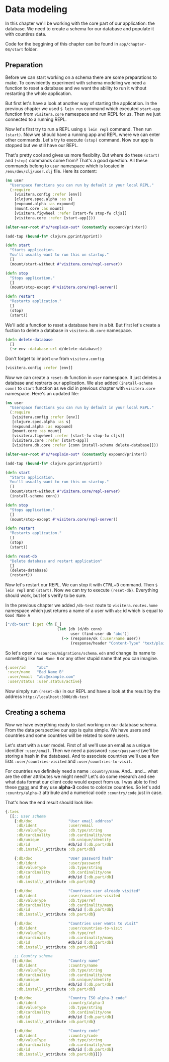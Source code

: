 # Data modeling

In this chapter we'll be working with the core part of our application: the database. We need to create a schema for our database and populate it with countires data. 

Code for the beggining of this chapter can be found in  `app/chapter-04/start` folder.

## Preparation

Before we can start working on a schema there are some preparations to make. To conviniently experiment with schema modeling we need a function to reset a database and we want the ability to run it without restarting the whole application. 

But first let's have a look at another way of starting the application. In the previous chapter we used `$ lein run` command which executed `start-app` function from `visitera.core` namespace and run REPL for us. Then we just connected to a running REPL.

Now let's first try to run a REPL using `$ lein repl` command. Then run `(start)`. Now we should have a running app and REPL where we can enter other commands. Let's try to execute `(stop)` command. Now our app is stopped but we still have our REPL. 

That's pretty cool and gives us more flexiblity. But where do these `(start)` and `(stop)` commands come from? That's a good question. All these commands belong to `user` namespace which is located in `/env/dev/clj/user.clj` file. Here its content:

```clojure
(ns user
  "Userspace functions you can run by default in your local REPL."
  (:require
    [visitera.config :refer [env]]
    [clojure.spec.alpha :as s]
    [expound.alpha :as expound]
    [mount.core :as mount]
    [visitera.figwheel :refer [start-fw stop-fw cljs]]
    [visitera.core :refer [start-app]]))

(alter-var-root #'s/*explain-out* (constantly expound/printer))

(add-tap (bound-fn* clojure.pprint/pprint))

(defn start 
  "Starts application.
  You'll usually want to run this on startup."
  []
  (mount/start-without #'visitera.core/repl-server))

(defn stop 
  "Stops application."
  []
  (mount/stop-except #'visitera.core/repl-server))

(defn restart 
  "Restarts application."
  []
  (stop)
  (start))
```
We'll add a function to reset a database here in a bit. But first let's create a fuction to delete a database in `visitera.db.core` namespace. 

```clojure
(defn delete-database
  []
  (-> env :database-url d/delete-database))
```
Don't forget to import `env` from `visitera.config`

```clojure
[visitera.config :refer [env]]
```

Now we can create a `reset-db` function in `user` namespace. It just deletes a database and restrarts our application. We also added `(install-schema conn)` to `start` function as we did in previous chapter with `visitera.core` namespace. Here's an updated file:

```clojure
(ns user
  "Userspace functions you can run by default in your local REPL."
  (:require
   [visitera.config :refer [env]]
   [clojure.spec.alpha :as s]
   [expound.alpha :as expound]
   [mount.core :as mount]
   [visitera.figwheel :refer [start-fw stop-fw cljs]]
   [visitera.core :refer [start-app]]
   [visitera.db.core :refer [conn install-schema delete-database]]))

(alter-var-root #'s/*explain-out* (constantly expound/printer))

(add-tap (bound-fn* clojure.pprint/pprint))

(defn start 
  "Starts application.
  You'll usually want to run this on startup."
  []
  (mount/start-without #'visitera.core/repl-server)
  (install-schema conn))

(defn stop 
  "Stops application."
  []
  (mount/stop-except #'visitera.core/repl-server))

(defn restart 
  "Restarts application."
  []
  (stop)
  (start))

(defn reset-db
  "Delete database and restart application"
  []
  (delete-database)
  (restart))
```

Now let's restart our REPL. We can stop it with <kbd>CTRL</kbd>+<kbd>D</kbd> command. Then `$ lein repl` and `(start)`. Now we can try to execute `(reset-db)`. Everything should work, but let's verify to be sure. 

In the previous chapter we added `/db-test` route to `visitera.routes.home` namespace which just returns a name of a user with `abc` id which is equal to `Good Name A`
 
```clojure
["/db-test" {:get (fn [_]
                       (let [db (d/db conn)
                             user (find-user db "abc")]
                         (-> (response/ok (:user/name user))
                             (response/header "Content-Type" "text/plain; charset=utf-8"))))}]
```

So let's open `/resources/migrations/schema.edn` and change its name to something like `Bad Name B` or any other stupid name that you can imagine.

```clojure
{:user/id     "abc"
 :user/name   "Bad Name B"
 :user/email  "abc@example.com"
 :user/status :user.status/active}
```
Now simply run `(reset-db)` in our REPL and have a look at the result by the address `http://localhost:3000/db-test`

## Creating a schema

Now we have everything ready to start working on our database schema. From the data perspective our app is quite simple. We have users and countries and some countries will be related to some users. 

Let's start with a user model. First of all we'll use an email as a unique identifier `:user/email`. Then we need a password `:user/password` (we'll be storing a hash in the database). And to associate countries we'll use a few lists `:user/countries-visited` and `:user/countries-to-visit`.

For countries we definitely need a name `:country/name`. And... and... what are the other attributes we might need? Let's do some research and see what data format our client code would expect from us. I was able to find these [maps][datamaps] and they use **alpha-3** codes to colorize countries. So let's add `:country/alpha-3` attribute and a numerical code `:country/code` just in case.

That's how the end result should look like:

```clojure
{:txes
  [[;; User schema
    {:db/doc                "User email address"
     :db/ident              :user/email
     :db/valueType          :db.type/string
     :db/cardinality        :db.cardinality/one
     :db/unique             :db.unique/identity
     :db/id                 #db/id [:db.part/db]
     :db.install/_attribute :db.part/db}

    {:db/doc                "User password hash"
     :db/ident              :user/password
     :db/valueType          :db.type/string
     :db/cardinality        :db.cardinality/one
     :db/id                 #db/id [:db.part/db]
     :db.install/_attribute :db.part/db}

    {:db/doc                "Countries user already visited"
     :db/ident              :user/countries-visited
     :db/valueType          :db.type/ref
     :db/cardinality        :db.cardinality/many
     :db/id                 #db/id [:db.part/db]
     :db.install/_attribute :db.part/db}

    {:db/doc                "Countries user wants to visit"
     :db/ident              :user/countries-to-visit
     :db/valueType          :db.type/ref
     :db/cardinality        :db.cardinality/many
     :db/id                 #db/id [:db.part/db]
     :db.install/_attribute :db.part/db}]

    ;; Country schema
   [{:db/doc                "Country name"
     :db/ident              :country/name
     :db/valueType          :db.type/string
     :db/cardinality        :db.cardinality/one
     :db/unique             :db.unique/identity
     :db/id                 #db/id [:db.part/db]
     :db.install/_attribute :db.part/db}

    {:db/doc                "Country ISO alpha-3 code"
     :db/ident              :country/alpha-3
     :db/valueType          :db.type/string
     :db/cardinality        :db.cardinality/one
     :db/id                 #db/id [:db.part/db]
     :db.install/_attribute :db.part/db}

    {:db/doc                "Country code"
     :db/ident              :country/code
     :db/valueType          :db.type/string
     :db/cardinality        :db.cardinality/one
     :db/id                 #db/id [:db.part/db]
     :db.install/_attribute :db.part/db}]]}
```

[datamaps]: https://datamaps.github.io/
<!--stackedit_data:
eyJoaXN0b3J5IjpbMTAxNTQwNTYxMSwzNTUxMDAwMzhdfQ==
-->